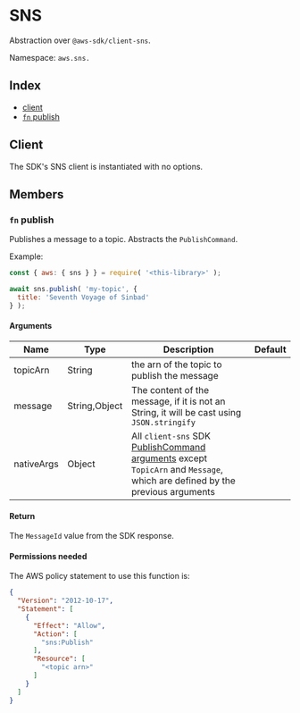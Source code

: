 # SNS

Abstraction over `@aws-sdk/client-sns`.

Namespace: `aws.sns.`

## Index
- [client](#client)
- [`fn` publish](#fn-publish)

## Client

The SDK's SNS client is instantiated with no options.

## Members

### `fn` publish

Publishes a message to a topic. Abstracts the `PublishCommand`.

Example:
```js
const { aws: { sns } } = require( '<this-library>' );

await sns.publish( 'my-topic', {
  title: 'Seventh Voyage of Sinbad'
} );
```

#### Arguments

|Name|Type|Description|Default|
|---|---|---|---|
|topicArn|String|the arn of the topic to publish the message||
|message|String,Object|The content of the message, if it is not an String, it will be cast using `JSON.stringify`||
|nativeArgs|Object|All `client-sns` SDK [PublishCommand arguments](https://docs.aws.amazon.com/AWSJavaScriptSDK/v3/latest/Package/-aws-sdk-client-sns/Class/PublishCommand/) except `TopicArn` and `Message`, which are defined by the previous arguments||

#### Return

The `MessageId` value from the SDK response.

#### Permissions needed

The AWS policy statement to use this function is:

```json
{
  "Version": "2012-10-17",
  "Statement": [
    {
      "Effect": "Allow",
      "Action": [
        "sns:Publish"
      ],
      "Resource": [
        "<topic arn>"
      ]
    }
  ]
}
```
